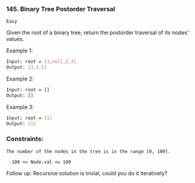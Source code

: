 ### 145. Binary Tree Postorder Traversal

`Easy`


Given the root of a binary tree, return the postorder traversal of its nodes' values.

 

Example 1:

```sh
Input: root = [1,null,2,3]
Output: [3,2,1]
```
Example 2:

```sh
Input: root = []
Output: []
```
Example 3:
```sh
Input: root = [1]
Output: [1]
```
 

### Constraints:

    The number of the nodes in the tree is in the range [0, 100].
   ` -100 <= Node.val <= 100`

 
Follow up: Recursive solution is trivial, could you do it iteratively?